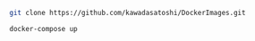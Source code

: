 ﻿
```sh
git clone https://github.com/kawadasatoshi/DockerImages.git
```


```sh
docker-compose up
```





